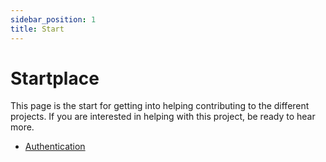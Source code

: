 ```yaml
---
sidebar_position: 1
title: Start
---
```


# Startplace

This page is the start for getting into helping contributing to the different projects.
If you are interested in helping with this project, be ready to hear more.

- [Authentication](authentication.md)
